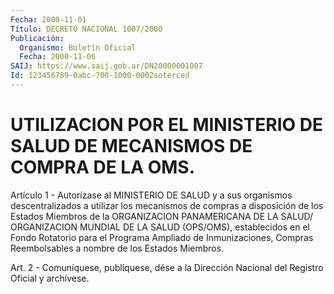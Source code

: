 ```yaml
---
Fecha: 2000-11-01
Título: DECRETO NACIONAL 1007/2000
Publicación:
  Organismo: Boletín Oficial
  Fecha: 2000-11-06
SAIJ: https://www.saij.gob.ar/DN20000001007
Id: 123456789-0abc-700-1000-0002soterced
---
```

# UTILIZACION POR EL MINISTERIO DE SALUD DE MECANISMOS DE COMPRA DE LA OMS.

<a id="1"></a>
Artículo 1 - Autorízase al MINISTERIO DE  SALUD y a sus organismos descentralizados a utilizar los mecanismos de compras a disposición de los Estados Miembros de la ORGANIZACION PANAMERICANA DE LA SALUD/ ORGANIZACION MUNDIAL DE LA SALUD (OPS/OMS),  establecidos  en  el Fondo  Rotatorio  para  el  Programa  Ampliado  de Inmunizaciones, Compras   Reembolsables  a  nombre  de  los  Estados  Miembros.

<a id="2"></a>
Art. 2 - Comuníquese, publíquese, dése a la Dirección Nacional del Registro Oficial y archívese.